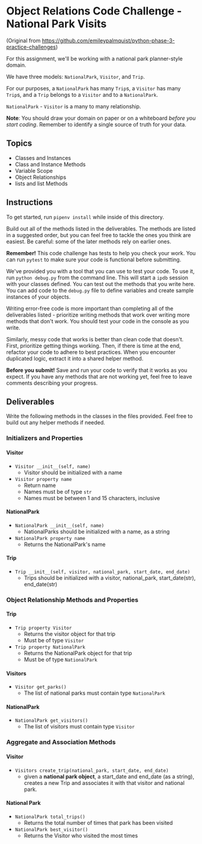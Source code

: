 # Object Relations Code Challenge - National Park Visits
(Original from https://github.com/emileypalmquist/python-phase-3-practice-challenges)

For this assignment, we'll be working with a national park planner-style domain.

We have three models: `NationalPark`, `Visitor`, and `Trip`.

For our purposes, a `NationalPark` has many `Trip`s, a `Visitor` has many
`Trip`s, and a `Trip` belongs to a `Visitor` and to a `NationalPark`.

`NationalPark` - `Visitor` is a many to many relationship.

**Note**: You should draw your domain on paper or on a whiteboard _before you
start coding_. Remember to identify a single source of truth for your data.

## Topics

- Classes and Instances
- Class and Instance Methods
- Variable Scope
- Object Relationships
- lists and list Methods

## Instructions

To get started, run `pipenv install` while inside of this directory.

Build out all of the methods listed in the deliverables. The methods are listed
in a suggested order, but you can feel free to tackle the ones you think are
easiest. Be careful: some of the later methods rely on earlier ones.

**Remember!** This code challenge has tests to help you check your work. You
can run `pytest` to make sure your code is functional before submitting.

We've provided you with a tool that you can use to test your code. To use it,
run `python debug.py` from the command line. This will start a `ipdb` session
with your classes defined. You can test out the methods that you write here. You
can add code to the `debug.py` file to define variables and create sample
instances of your objects.

Writing error-free code is more important than completing all of the
deliverables listed - prioritize writing methods that work over writing more
methods that don't work. You should test your code in the console as you write.

Similarly, messy code that works is better than clean code that doesn't. First,
prioritize getting things working. Then, if there is time at the end, refactor
your code to adhere to best practices. When you encounter duplicated logic,
extract it into a shared helper method.

**Before you submit!** Save and run your code to verify that it works as you
expect. If you have any methods that are not working yet, feel free to leave
comments describing your progress.

## Deliverables

Write the following methods in the classes in the files provided. Feel free to
build out any helper methods if needed.

### Initializers and Properties

#### Visitor

- `Visitor __init__(self, name)`
  - Visitor should be initialized with a name
- `Visitor property name`
  - Return name
  - Names must be of type `str`
  - Names must be between 1 and 15 characters, inclusive

#### NationalPark

- `NationalPark __init__(self, name)`
  - NationalParks should be initialized with a name, as a string
- `NationalPark property name`
  - Returns the NationalPark's name

#### Trip

- `Trip __init__(self, visitor, national_park, start_date, end_date)`
  - Trips should be initialized with a visitor, national_park, start_date(str), end_date(str)

### Object Relationship Methods and Properties

#### Trip

- `Trip property Visitor`
  - Returns the visitor object for that trip
  - Must be of type `Visitor`
- `Trip property NationalPark`
  - Returns the NationalPark object for that trip
  - Must be of type `NationalPark`

#### Visitors

- `Visitor get_parks()`
  - The list of national parks must contain type `NationalPark` 

#### NationalPark

- `NationalPark get_visitors()`
  - The list of visitors must contain type `Visitor`

### Aggregate and Association Methods

#### Visitor

- `Visitors create_trip(national_park, start_date, end_date)`
  - given a **national park object**, a start_date and end_date (as a string), creates a
    new Trip and associates it with that visitor and national park.

#### National Park

- `NationalPark total_trips()`
  - Returns the total number of times that park has been visited
- `NationalPark best_visitor()`
  - Returns the Visitor who visited the most times

